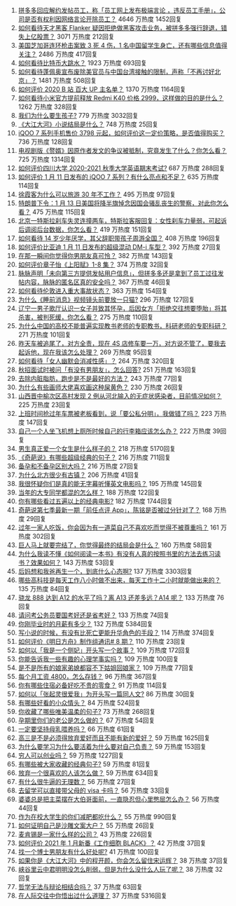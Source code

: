 1. [拼多多回应解约发帖员工，称「员工网上发布极端言论 ，违反员工手册」，公司是否有权利因网络言论开除员工？](https://www.zhihu.com/question/438830539) 4646 万热度 1452回复
1. [如何看待天才黑客 Flanker 疑因拒绝做黑客攻击业务，被拼多多强行辞退，错失上亿股票？](https://www.zhihu.com/question/438854645) 3071 万热度 212回复
1. [美国芝加哥连环枪击案致 3 死 4 伤，1 名中国留学生身亡，还有哪些信息值得关注？](https://www.zhihu.com/question/438828611) 2486 万热度 417回复
1. [如何看待比特币大跳水？](https://www.zhihu.com/question/438862588) 1923 万热度 693回复
1. [如何看待蓬佩奥宣布废除美官员与中国台湾接触的限制，声称「不再讨好北京」？](https://www.zhihu.com/question/438693253) 1481 万热度 508回复
1. [如何评价 2020 B 站 百大 UP 主名单？](https://www.zhihu.com/question/438840235) 1370 万热度 1164回复
1. [如何看待小米官方提前释放 Redmi K40 价格 2999，这样做的目的是什么？](https://www.zhihu.com/question/438866525) 1262 万热度 328回复
1. [我们为什么要生孩子?](https://www.zhihu.com/question/349923819) 779 万热度 3032回复
1. [《大江大河》小说结局是什么？](https://www.zhihu.com/question/306735384) 748 万热度 25回复
1. [iQOO 7 系列手机售价 3798 元起，如何评价这一定价策略，是否值得购买？](https://www.zhihu.com/question/438914819) 736 万热度 128回复
1. [电视剧版《赘婿》因原作者发文的争议被抵制，究竟发生了什么？你怎么看？](https://www.zhihu.com/question/438300392) 725 万热度 1314回复
1. [如何评价四川大学 2020-2021 秋季大学英语期末考试?](https://www.zhihu.com/question/438852961) 687 万热度 288回复
1. [如何评价 1 月 11 日发布的 iQOO 7 系列？有什么亮点和不足？](https://www.zhihu.com/question/438844336) 635 万热度 114回复
1. [徐霞客为什么可以旅游 30 年不工作？](https://www.zhihu.com/question/437207962) 495 万热度 97回复
1. [特朗普下令：1 月 13 日美国将降半旗悼念因国会骚乱丧生的警察，对此你怎么看？](https://www.zhihu.com/question/438843781) 475 万热度 115回复
1. [北京一特斯拉刹车失灵连撞两车，特斯拉客服回复：女性刹车力量弱，可起诉后调阅后台数据，你怎么看？](https://www.zhihu.com/question/438846238) 419 万热度 151回复
1. [如何看待 14 岁少年厌学，其父辞职带孩子周游全国？](https://www.zhihu.com/question/438885254) 408 万热度 196回复
1. [如何评价比亚迪 1 月 11 日发布的超级混动 DM-i 车型？](https://www.zhihu.com/question/438927337) 392 万热度 27回复
1. [在那一瞬间你觉得你男朋友真可怜？](https://www.zhihu.com/question/305930391) 382 万热度 143回复
1. [如何评价章子怡《上阳赋》1-8 集？](https://www.zhihu.com/question/438746700) 374 万热度 32回复
1. [脉脉声明「未向第三方提供发帖用户信息」，但拼多多还是拿到了员工过往发帖内容，脉脉的匿名区真的安全吗？](https://www.zhihu.com/question/438803034) 367 万热度 46回复
1. [如何看待伦敦进入重大事故状态？](https://www.zhihu.com/question/438497675) 363 万热度 154回复
1. [为什么《睡前消息》视频镜头前要放一只猫?](https://www.zhihu.com/question/438198039) 296 万热度 127回复
1. [辽宁一男子歌厅认识一女子并致其怀孕，后因女方「拒绝交往想要堕胎」将其杀害，被判死缓，你怎么看？](https://www.zhihu.com/question/438875218) 275 万热度 110回复
1. [为什么中国的高校不能普遍实现教书老师的专职教书，科研老师的专职科研？](https://www.zhihu.com/question/429181283) 271 万热度 101回复
1. [昨天车被追尾了，对方全责，现在 4S 店修车要一万，对方说不管了，要我去起诉他，现在我该怎么处理？](https://www.zhihu.com/question/435474294) 269 万热度 95回复
1. [如何看待「女人幽默会消减性感」？](https://www.zhihu.com/question/435692948) 264 万热度 320回复
1. [秋招面试时被问「有没有男朋友」，怎么回答?](https://www.zhihu.com/question/437541441) 251 万热度 163回复
1. [去除内脏脂肪，跑步是不是最好的方法？](https://www.zhihu.com/question/427095682) 243 万热度 77回复
1. [为什么有些画师大佬喜欢画这种屎黄色？](https://www.zhihu.com/question/437841976) 230 万热度 26回复
1. [山西晋中榆次区高村发现 2 例从河北输入的无症状感染者，目前情况如何？](https://www.zhihu.com/question/438946031) 225 万热度 23回复
1. [上班时间抢过年车票被老板看到，说「要公私分明」，我做错了吗？](https://www.zhihu.com/question/438535342) 223 万热度 147回复
1. [自己一个人坐飞机想上厕所时候自己的行李箱应该怎么办？](https://www.zhihu.com/question/438079538) 222 万热度 39回复
1. [男生真正爱一个女生是什么样子的？](https://www.zhihu.com/question/322783932) 218 万热度 5170回复
1. [《奇葩说》有哪些超级经典的句子？](https://www.zhihu.com/question/46266923) 216 万热度 711回复
1. [备孕和不备孕区别大吗？](https://www.zhihu.com/question/438113905) 216 万热度 27回复
1. [为什么北方很少有古镇？](https://www.zhihu.com/question/22653741) 206 万热度 41回复
1. [我很怀疑你们是真的能无字幕听懂英文电影吗？](https://www.zhihu.com/question/438623362) 195 万热度 145回复
1. [当年的大专同学都混的怎么样？](https://www.zhihu.com/question/394144563) 188 万热度 122回复
1. [你有哪些看过五遍以上的经典电影?](https://www.zhihu.com/question/353072809) 182 万热度 1744回复
1. [奇葩说第七季最新一期「前任点评 App」，陈铭是否被过分针对了？](https://www.zhihu.com/question/438713865) 168 万热度 29回复
1. [过年一家人吃饭，你会因为有一道菜自己不喜欢吃而觉得不被尊重吗？](https://www.zhihu.com/question/437971490) 161 万热度 302回复
1. [巨人马上就要完结了，你觉得最终的结局会是什么？](https://www.zhihu.com/question/433849831) 160 万热度 58回复
1. [为什么我读不懂《如何阅读一本书》有没有人真的按照书里的方法去练习读书？效果如何？](https://www.zhihu.com/question/31993390) 143 万热度 53回复
1. [后妈想和我爸再生一个，到底什么心态啊?](https://www.zhihu.com/question/414982296) 137 万热度 3303回复
1. [哪些高科技是每天工作八小时做不出来，每天工作十二小时就能做出来的？](https://www.zhihu.com/question/438613637) 135 万热度 84回复
1. [骁龙 888 达到 A12 的水平了吗？离 A13 还差多远？A14 呢？](https://www.zhihu.com/question/433015392) 133 万热度 76回复
1. [请问考公务员要国考好还是省考好？](https://www.zhihu.com/question/292113644) 133 万热度 74回复
1. [你刚毕业时的月薪有多少？](https://www.zhihu.com/question/376954099) 132 万热度 5384回复
1. [写小说的时候，有没有比死亡更能升华角色的手段？](https://www.zhihu.com/question/434441815) 114 万热度 374回复
1. [如何评价《明日方舟》制作组通讯# 8 期？](https://www.zhihu.com/question/438883880) 110 万热度 23回复
1. [如何以「我是一个侧妃」开头写一个故事？](https://www.zhihu.com/question/424008638) 109 万热度 172回复
1. [你能告诉我一些有趣的心理学事实吗？](https://www.zhihu.com/question/342539887) 109 万热度 100回复
1. [是不是所有的娘家弟媳都容不下姑姐回娘家？](https://www.zhihu.com/question/377882995) 109 万热度 77回复
1. [每个月工资 4800，怎么存钱？](https://www.zhihu.com/question/433122058) 96 万热度 367回复
1. [你有哪些住宿必备好吃不贵的零食？](https://www.zhihu.com/question/342445699) 91 万热度 114回复
1. [如何以「张起灵很爱我」为开头写一篇同人文?](https://www.zhihu.com/question/437627415) 86 万热度 30回复
1. [有哪些好看的小众情头？](https://www.zhihu.com/question/364838629) 84 万热度 524回复
1. [你收藏了哪些唯美温柔的句子?](https://www.zhihu.com/question/431471827) 73 万热度 268回复
1. [孕期里你们的老公是怎么做的？](https://www.zhihu.com/question/437718800) 67 万热度 54回复
1. [一定要坚持母乳喂养吗？](https://www.zhihu.com/question/438283643) 66 万热度 61回复
1. [高三是不是必须得放弃爱好而且不能有新的爱好？](https://www.zhihu.com/question/430363758) 59 万热度 1625回复
1. [为什么要学习为什么要活着为什么要对自己负责？](https://www.zhihu.com/question/437721830) 59 万热度 153回复
1. [穷人可以创业吗？](https://www.zhihu.com/question/431064352) 59 万热度 1227回复
1. [有哪些被大家收藏的经典句子?](https://www.zhihu.com/question/435482307) 59 万热度 81回复
1. [放弃一个很喜欢的人该怎么做？](https://www.zhihu.com/question/433811415) 59 万热度 634回复
1. [有什么很牛逼的无理数？](https://www.zhihu.com/question/36632665) 56 万热度 27回复
1. [去留学可以直接带父母的 visa 卡吗？](https://www.zhihu.com/question/438564413) 56 万热度 33回复
1. [婆婆总是把主菜摆在大伯哥面前，一直隐忍但心里憋屈怎么办？](https://www.zhihu.com/question/438301033) 56 万热度 44回复
1. [作为在校大学生的你们减肥都吃什么？](https://www.zhihu.com/question/319716249) 55 万热度 990回复
1. [如何证明自己是沙雕文案大户？](https://www.zhihu.com/question/438141328) 55 万热度 26回复
1. [麦肯锡是一家什么样的公司？](https://www.zhihu.com/question/19704204) 43 万热度 226回复
1. [如何评价 2021 年 1 月新番《工作细胞 BLACK》？](https://www.zhihu.com/question/438631248) 42 万热度 37回复
1. [找一个博士男朋友有什么好处呢?](https://www.zhihu.com/question/438613461) 41 万热度 100回复
1. [如果你是《大江大河》中的程开颜，你会怎么留住宋运辉？](https://www.zhihu.com/question/438823092) 38 万热度 37回复
1. [峡谷里云中君明明没怎么削弱，但是为什么没什么人玩了呢？](https://www.zhihu.com/question/417747809) 38 万热度 32回复
1. [哲学无法与辩论相结合吗？](https://www.zhihu.com/question/433089959) 37 万热度 63回复
1. [在人际交往中你悟出过什么道理？](https://www.zhihu.com/question/35471739) 37 万热度 5316回复